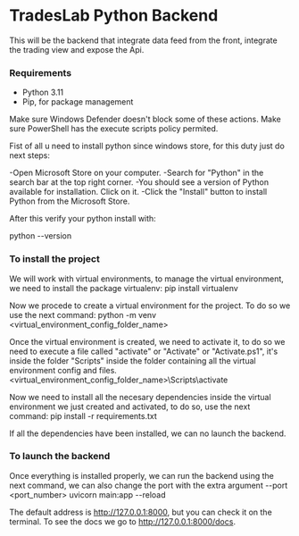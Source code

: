 # TradesLab Python Backend

This will be the backend that integrate data feed from the front, integrate the trading view and expose the Api.

### Requirements
 - Python 3.11
 - Pip, for package management

Make sure Windows Defender doesn't block some of these actions.
Make sure PowerShell has the execute scripts policy permited.

Fist of all u need to install python since windows store, for this duty just do next steps:

-Open Microsoft Store on your computer.
-Search for "Python" in the search bar at the top right corner.
-You should see a version of Python available for installation. Click on it.
-Click the "Install" button to install Python from the Microsoft Store.

After this verify your python install with:

python --version

### To install the project

We will work with virtual environments, to manage the virtual environment, we need to install the package virtualenv:
    pip install virtualenv

Now we procede to create a virtual environment for the project. To do so we use the next command:
    python -m venv <virtual_environment_config_folder_name>

Once the virtual environment is created, we need to activate it, to do so we need to execute a file called "activate" or "Activate" or "Activate.ps1", it's inside the folder "Scripts" inside the folder containing all the virtual environment config and files.
    <virtual_environment_config_folder_name>\Scripts\activate

Now we need to install all the necesary dependencies inside the virtual environment we just created and activated, to do so, use the next command:
    pip install -r requirements.txt

If all the dependencies have been installed, we can no launch the backend.

### To launch the backend
Once everything is installed properly, we can run the backend using the next command, we can also change the port with the extra argument --port <port_number>
    uvicorn main:app --reload

The default address is http://127.0.0.1:8000, but you can check it on the terminal.
To see the docs we go to http://127.0.0.1:8000/docs.
